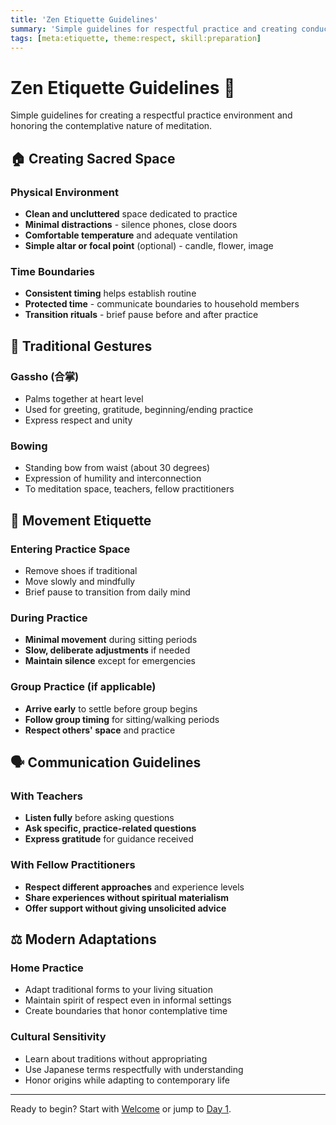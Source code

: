 ```yaml
---
title: 'Zen Etiquette Guidelines'
summary: 'Simple guidelines for respectful practice and creating conducive meditation environment.'
tags: [meta:etiquette, theme:respect, skill:preparation]
---
```


# Zen Etiquette Guidelines :bow:

Simple guidelines for creating a respectful practice environment and honoring the contemplative nature of meditation.

## :house: Creating Sacred Space

### Physical Environment

-   **Clean and uncluttered** space dedicated to practice
-   **Minimal distractions** - silence phones, close doors
-   **Comfortable temperature** and adequate ventilation
-   **Simple altar or focal point** (optional) - candle, flower, image

### Time Boundaries

-   **Consistent timing** helps establish routine
-   **Protected time** - communicate boundaries to household members
-   **Transition rituals** - brief pause before and after practice

## :pray: Traditional Gestures

### Gassho (合掌)

-   Palms together at heart level
-   Used for greeting, gratitude, beginning/ending practice
-   Express respect and unity

### Bowing

-   Standing bow from waist (about 30 degrees)
-   Expression of humility and interconnection
-   To meditation space, teachers, fellow practitioners

## :footprints: Movement Etiquette

### Entering Practice Space

-   Remove shoes if traditional
-   Move slowly and mindfully
-   Brief pause to transition from daily mind

### During Practice

-   **Minimal movement** during sitting periods
-   **Slow, deliberate adjustments** if needed
-   **Maintain silence** except for emergencies

### Group Practice (if applicable)

-   **Arrive early** to settle before group begins
-   **Follow group timing** for sitting/walking periods
-   **Respect others' space** and practice

## :speaking_head: Communication Guidelines

### With Teachers

-   **Listen fully** before asking questions
-   **Ask specific, practice-related questions**
-   **Express gratitude** for guidance received

### With Fellow Practitioners

-   **Respect different approaches** and experience levels
-   **Share experiences without spiritual materialism**
-   **Offer support without giving unsolicited advice**

## :balance_scale: Modern Adaptations

### Home Practice

-   Adapt traditional forms to your living situation
-   Maintain spirit of respect even in informal settings
-   Create boundaries that honor contemplative time

### Cultural Sensitivity

-   Learn about traditions without appropriating
-   Use Japanese terms respectfully with understanding
-   Honor origins while adapting to contemporary life

---

Ready to begin? Start with [Welcome](welcome.md) or jump to [Day 1](../days/day01.md).
